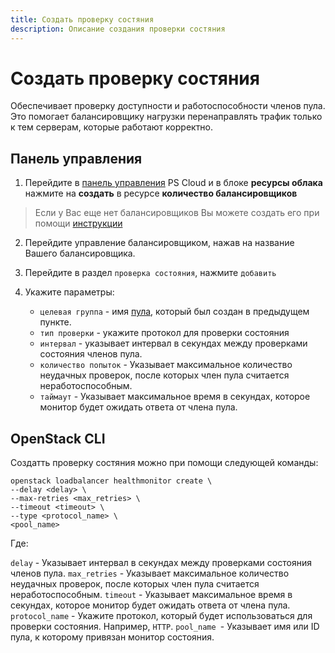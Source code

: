 ```yaml
---
title: Создать проверку состяния
description: Описание создания проверки состяния
---
```


# Создать проверку состяния

Обеспечивает проверку доступности и работоспособности членов пула. Это помогает балансировщику нагрузки перенаправлять трафик только к тем серверам, которые работают корректно.

## Панель управления

1. Перейдите в [панель управления](https://auth.ps.kz/?required_keys=uid&redirect_uri=https://console.ps.kz/account) PS Cloud и в блоке **ресурсы облака** нажмите на **создать** в ресурсе **количество балансировщиков**

> Если у Вас еще нет балансировщиков Вы можете создать его при помощи [инструкции](ru/network/lbaas/create-loadbalancer)

2. Перейдите управление балансировщиком, нажав на название Вашего балансировщика.

3. Перейдите в раздел `проверка состояния`, нажмите `добавить`
4. Укажите параметры:
   - `целевая группа` - имя [пула](/), который был создан в предыдущем пункте.
   - `тип проверки` - укажите протокол для проверки состояния
   - `интервал` - указывает интервал в секундах между проверками состояния членов пула.
   - `количество попыток` - Указывает максимальное количество неудачных проверок, после которых член пула считается неработоспособным.
   - `таймаут` - Указывает максимальное время в секундах, которое монитор будет ожидать ответа от члена пула.

## OpenStack CLI

Создатть проверку состяния можно при помощи следующей команды:

```
openstack loadbalancer healthmonitor create \
--delay <delay> \
--max-retries <max_retries> \
--timeout <timeout> \
--type <protocol_name> \
<pool_name>
```

Где:

`delay` - Указывает интервал в секундах между проверками состояния членов пула.
`max_retries` - Указывает максимальное количество неудачных проверок, после которых член пула считается неработоспособным.
`timeout` - Указывает максимальное время в секундах, которое монитор будет ожидать ответа от члена пула.
`protocol_name` - Укажите протокол, который будет использоваться для проверки состояния. Например, `HTTP`.
`pool_name `- Указывает имя или ID пула, к которому привязан монитор состояния.
